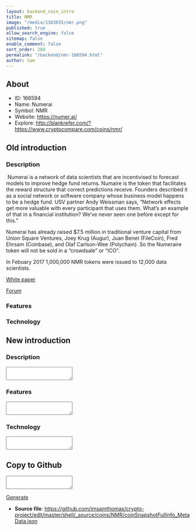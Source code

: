 ```yaml
---
layout: backend_coin_intro
title: NMR
image: "/media/1383655/nmr.png"
published: true
allow_search_engine: false
sitemap: false
enable_comment: false
sort_order: 280
permalink: "/backend/nmr-166594.html"
author: Sam
---
```


## About

- ID: 166594
- Name: Numerai
- Symbol: NMR
- Website: https://numer.ai/
- Explore: http://blankrefer.com/?https://www.cryptocompare.com/coins/nmr/


## Old introduction

### Description

<p> <span>Numerai is a network of data scientists that are incentivised to forecast models to improve hedge fund returns. Numaire is the token that facilitates the reward structure that correct predictions receive. Founders described it as a</span><span> social network or software company whose business model happens to be a hedge fund. USV partner Andy Weissman says, “Network effects get more valuable with every participant that uses them. What’s an example of that in a financial institution? We’ve never seen one before except for this.”</span></p><p>Numerai has already raised $7.5 million in traditional venture capital from Union Square Ventures, Joey Krug (Augur), Juan Benet (FileCoin), Fred Ehrsam (Coinbase), and Olaf Carlson-Wee (Polychain). So the Numeraire token will not be sold in a “crowdsale” or “ICO”.</p><p>In Febuary 2017 1,000,000 NMR tokens were issued to 12,000 data scientists.</p><p><a href="https://numer.ai/whitepaper.pdf" target="_blank">White paper</a></p><p><a href="https://forum.numer.ai/" target="_blank">Forum</a></p>

### Features


### Technology




## New introduction


### Description
<textarea id="meta_description" name="description"></textarea>

### Features
<textarea id="meta_features" name="features"></textarea>

### Technology
<textarea id="meta_technology" name="technology"></textarea>


## Copy to Github

<textarea id="coinsnapshotfullinfo_metadata"></textarea>

<a href="#gen" onclick="generateMetaDatJson()">Generate</a>

- **Source file**: <a href="https://github.com/imsamthomas/crypto-project/edit/master/shell/_source/coins/NMR/coinSnapshotFullInfo_MetaData.json">https://github.com/imsamthomas/crypto-project/edit/master/shell/_source/coins/NMR/coinSnapshotFullInfo_MetaData.json</a>

